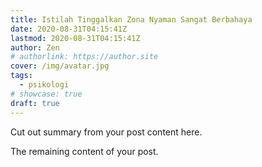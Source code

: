 ```yaml
---
title: Istilah Tinggalkan Zona Nyaman Sangat Berbahaya
date: 2020-08-31T04:15:41Z
lastmod: 2020-08-31T04:15:41Z
author: Zen
# authorlink: https://author.site
cover: /img/avatar.jpg
tags:
  - psikologi
# showcase: true
draft: true
---
```


Cut out summary from your post content here.

<!--more-->

The remaining content of your post.
